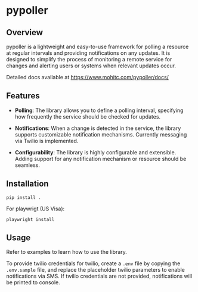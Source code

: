 # pypoller

## Overview

pypoller is a lightweight and easy-to-use framework for polling a resource at regular intervals and providing notifications on any updates. It is designed to simplify the process of monitoring a remote service for changes and alerting users or systems when relevant updates occur.

Detailed docs available at https://www.mohitc.com/pypoller/docs/

## Features

- **Polling**: The library allows you to define a polling interval, specifying how frequently the service should be checked for updates.

- **Notifications**: When a change is detected in the service, the library supports customizable notification mechanisms. Currently messaging via Twilio is implemented.

- **Configurability**: The library is highly configurable and extensible. Adding support for any notification mechanism or resource should be seamless.
## Installation

`pip install .`

For playwrigt (US Visa):

`playwright install`

## Usage
Refer to examples to learn how to use the library.

To provide twilio credentials for twilio, create a `.env` file by copying the `.env.sample` file, and replace the placeholder twilio parameters to enable notifications via SMS.
If twilio credentials are not provided, notifications will be printed to console.
